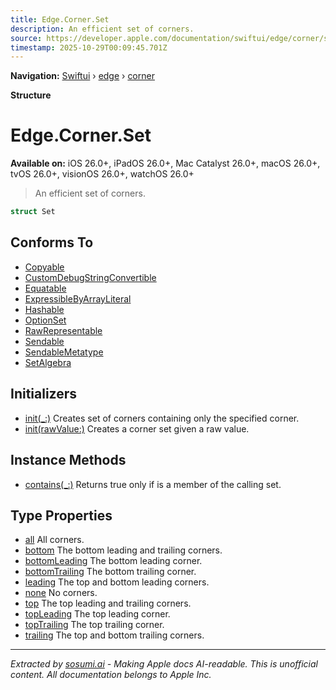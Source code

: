 ```yaml
---
title: Edge.Corner.Set
description: An efficient set of corners.
source: https://developer.apple.com/documentation/swiftui/edge/corner/set
timestamp: 2025-10-29T00:09:45.701Z
---
```


**Navigation:** [Swiftui](/documentation/swiftui) › [edge](/documentation/swiftui/edge) › [corner](/documentation/swiftui/edge/corner)

**Structure**

# Edge.Corner.Set

**Available on:** iOS 26.0+, iPadOS 26.0+, Mac Catalyst 26.0+, macOS 26.0+, tvOS 26.0+, visionOS 26.0+, watchOS 26.0+

> An efficient set of corners.

```swift
struct Set
```

## Conforms To

- [Copyable](/documentation/Swift/Copyable)
- [CustomDebugStringConvertible](/documentation/Swift/CustomDebugStringConvertible)
- [Equatable](/documentation/Swift/Equatable)
- [ExpressibleByArrayLiteral](/documentation/Swift/ExpressibleByArrayLiteral)
- [Hashable](/documentation/Swift/Hashable)
- [OptionSet](/documentation/Swift/OptionSet)
- [RawRepresentable](/documentation/Swift/RawRepresentable)
- [Sendable](/documentation/Swift/Sendable)
- [SendableMetatype](/documentation/Swift/SendableMetatype)
- [SetAlgebra](/documentation/Swift/SetAlgebra)

## Initializers

- [init(_:)](/documentation/swiftui/edge/corner/set/init(_:)) Creates set of corners containing only the specified corner.
- [init(rawValue:)](/documentation/swiftui/edge/corner/set/init(rawvalue:)) Creates a corner set given a raw value.

## Instance Methods

- [contains(_:)](/documentation/swiftui/edge/corner/set/contains(_:)) Returns true only if  is a member of the calling set.

## Type Properties

- [all](/documentation/swiftui/edge/corner/set/all) All corners.
- [bottom](/documentation/swiftui/edge/corner/set/bottom) The bottom leading and trailing corners.
- [bottomLeading](/documentation/swiftui/edge/corner/set/bottomleading) The bottom leading corner.
- [bottomTrailing](/documentation/swiftui/edge/corner/set/bottomtrailing) The bottom trailing corner.
- [leading](/documentation/swiftui/edge/corner/set/leading) The top and bottom leading corners.
- [none](/documentation/swiftui/edge/corner/set/none) No corners.
- [top](/documentation/swiftui/edge/corner/set/top) The top leading and trailing corners.
- [topLeading](/documentation/swiftui/edge/corner/set/topleading) The top leading corner.
- [topTrailing](/documentation/swiftui/edge/corner/set/toptrailing) The top trailing corner.
- [trailing](/documentation/swiftui/edge/corner/set/trailing) The top and bottom trailing corners.

---

*Extracted by [sosumi.ai](https://sosumi.ai) - Making Apple docs AI-readable.*
*This is unofficial content. All documentation belongs to Apple Inc.*
